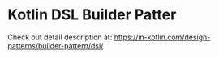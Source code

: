 # Kotlin DSL Builder Patter


Check out detail description at:
https://in-kotlin.com/design-patterns/builder-pattern/dsl/

